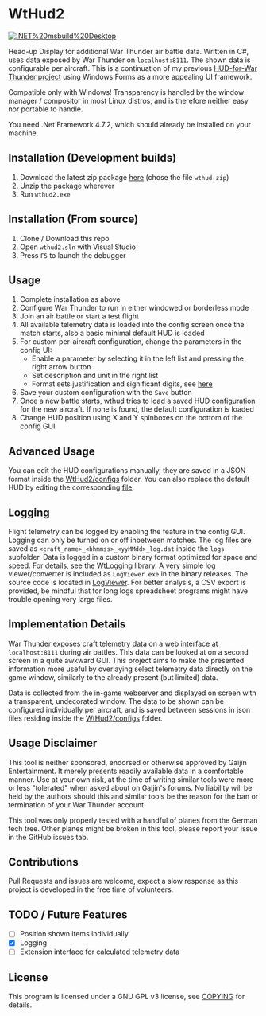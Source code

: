 # WtHud2
<a href="https://github.com/wysiwyng/wthud2/actions">
    <img src="https://github.com/wysiwyng/wthud2/workflows/.NET%20msbuild%20Desktop/badge.svg" alt=".NET%20msbuild%20Desktop">
</a>

Head-up Display for additional War Thunder air battle data. Written in C#, uses data exposed by War Thunder on ```localhost:8111```. The shown data is configurable per aircraft. This is a continuation of my previous [HUD-for-War Thunder project](https://github.com/wysiwyng/wthud) using Windows Forms as a more appealing UI framework.

Compatible only with Windows! Transparency is handled by the window manager / compositor in most Linux distros, and is therefore neither easy nor portable to handle.

You need .Net Framework 4.7.2, which should already be installed on your machine.

## Installation (Development builds)
1. Download the latest zip package [here](https://github.com/wysiwyng/wthud2/releases/tag/latest) (chose the file ```wthud.zip```)
2. Unzip the package wherever
3. Run ```wthud2.exe```

## Installation (From source)
1. Clone / Download this repo
2. Open ```wthud2.sln``` with Visual Studio
3. Press ```F5``` to launch the debugger

## Usage
1. Complete installation as above
2. Configure War Thunder to run in either windowed or borderless mode
3. Join an air battle or start a test flight
4. All available telemetry data is loaded into the config screen once the match starts, also a basic minimal default HUD is loaded
5. For custom per-aircraft configuration, change the parameters in the config UI:
    - Enable a parameter by selecting it in the left list and pressing the right arrow button
    - Set description and unit in the right list
    - Format sets justification and significant digits, see [here](https://docs.microsoft.com/en-us/dotnet/standard/base-types/standard-numeric-format-strings)
6. Save your custom configuration with the ```Save``` button
7. Once a new battle starts, wthud tries to load a saved HUD configuration for the new aircraft. If none is found, the default configuration is loaded
8. Change HUD position using X and Y spinboxes on the bottom of the config GUI

## Advanced Usage
You can edit the HUD configurations manually, they are saved in a JSON format inside the [WtHud2/configs](WtHud2/configs) folder. You can also replace the default HUD by editing the corresponding [file](WtHud2/configs/default_hud.json).

## Logging
Flight telemetry can be logged by enabling the feature in the config GUI. Logging can only be turned on or off inbetween matches. The log files are saved as ```<craft_name>_<hhmmss>_<yyMMdd>_log.dat``` inside the ```logs``` subfolder. Data is logged in a custom binary format optimized for space and speed. For details, see the [WtLogging](WtLogging) library. A very simple log viewer/converter is included as `LogViewer.exe` in the binary releases. The source code is located in [LogViewer](LogViewer). For better analysis, a CSV export is provided, be mindful that for long logs spreadsheet programs might have trouble opening very large files.

## Implementation Details
War Thunder exposes craft telemetry data on a web interface at ```localhost:8111``` during air battles. This data can be looked at on a second screen in a quite awkward GUI. This project aims to make the presented information more useful by overlaying select telemetry data directly on the game window, similarly to the already present (but limited) data.

Data is collected from the in-game webserver and displayed on screen with a transparent, undecorated window. The data to be shown can be configured individually per aircraft, and is saved between sessions in json files residing inside the [WtHud2/configs](WtHud2/configs) folder.

## Usage Disclaimer
This tool is neither sponsored, endorsed or otherwise approved by Gaijin Entertainment. It merely presents readily available data in a comfortable manner. Use at your own risk, at the time of writing similar tools were more or less "tolerated" when asked about on Gaijin's forums. No liability will be held by the authors should this and similar tools be the reason for the ban or termination of your War Thunder account.

This tool was only properly tested with a handful of planes from the German tech tree. Other planes might be broken in this tool, please report your issue in the GitHub issues tab.

## Contributions
Pull Requests and issues are welcome, expect a slow response as this project is developed in the free time of volunteers.

## TODO / Future Features
- [ ] Position shown items individually
- [x] Logging
- [ ] Extension interface for calculated telemetry data

## License
This program is licensed under a GNU GPL v3 license, see [COPYING](COPYING) for details.

